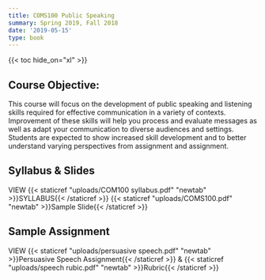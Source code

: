 ```yaml
---
title: COMS100 Public Speaking
summary: Spring 2019, Fall 2018
date: '2019-05-15'
type: book
---
```


{{< toc hide_on="xl" >}}

## Course Objective:

This course will focus on the development of public speaking and listening skills required for effective communication in a variety of contexts. Improvement of these skills will help you process and evaluate messages as well as adapt your communication to diverse audiences and settings. Students are expected to show increased skill development and to better understand varying perspectives from assignment and assignment.

## Syllabus & Slides

VIEW {{< staticref "uploads/COM100 syllabus.pdf" "newtab" >}}SYLLABUS{{< /staticref >}} {{< staticref "uploads/COMS100.pdf" "newtab" >}}Sample Slide{{< /staticref >}}

## Sample Assignment

VIEW {{< staticref "uploads/persuasive speech.pdf" "newtab" >}}Persuasive Speech Assignment{{< /staticref >}} & {{< staticref "uploads/speech rubic.pdf" "newtab" >}}Rubric{{< /staticref >}}